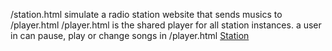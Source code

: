 /station.html simulate a radio station website that sends musics to /player.html
/player.html is the shared player for all station instances.
a user in can pause, play or change songs in /player.html 
[Station](./station.html)